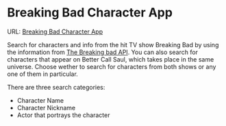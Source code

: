 # Breaking Bad Character App

URL: [Breaking Bad Character App](https://breakingbadcharactersearch.netlify.app/)

Search for characters and info from the hit TV show Breaking Bad by using the information from [The Breaking bad API](https://breakingbadapi.com/). You can also search for characters that appear on Better Call Saul, which takes place in the same universe. Choose wether to search for characters from both shows or any one of them in particular.

There are three search categories:
* Character Name
* Character Nickname
* Actor that portrays the character

